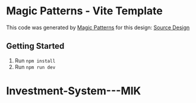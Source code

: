 # Magic Patterns - Vite Template

This code was generated by [Magic Patterns](https://magicpatterns.com) for this design: [Source Design](https://www.magicpatterns.com/c/53qoo8ish7etcf4mrna8je)

## Getting Started

1. Run `npm install`
2. Run `npm run dev`
# Investment-System---MIK
